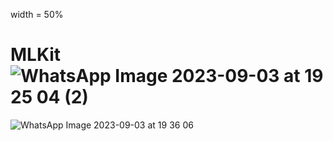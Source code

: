 width = 50%
# MLKit![WhatsApp Image 2023-09-03 at 19 25 04 (2)](https://github.com/cumaki1234/MLKit/assets/129130678/775639ee-ea53-4858-ab9a-d5b11ad41b16)
![WhatsApp Image 2023-09-03 at 19 36 06](https://github.com/cumaki1234/MLKit/assets/129130678/1fa7def3-33d6-4b76-8f86-be1c81c3fe8c)
